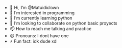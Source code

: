 - 👋 Hi, I’m @Matuidiclown
- 👀 I’m interested in programming
- 🌱 I’m currently learning python
- 💞️ I’m looking to collaborate on python basic proyects
- 📫 How to reach me talking and practice
- 😄 Pronouns: I dont have one
- ⚡ Fun fact: idk dude xd
  

<!---
Matuidiclown/Matuidiclown is a ✨ special ✨ repository because its `README.md` (this file) appears on your GitHub profile.
You can click the Preview link to take a look at your changes.
--->
